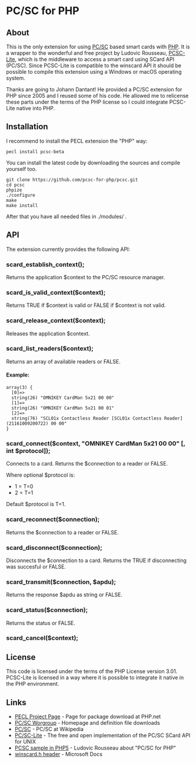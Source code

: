 # PC/SC for PHP

## About

This is the only extension for using [PC/SC](http://www.pcscworkgroup.com/) based smart cards with [PHP](http://www.php.net). It is a wrapper to the wonderful and free project by Ludovic Rousseau, [PCSC-Lite](https://pcsclite.apdu.fr/), which is the middleware to access a smart card using SCard API (PC/SC). Since PCSC-Lite is compatible to the winscard API it should be possible to compile this extension using a Windows or macOS operating system.

Thanks are going to Johann Dantant! He provided a PC/SC extension for PHP since 2005 and I reused some of his code. He allowed me to relicense these parts under the terms of the PHP license so I could integrate PCSC-Lite native into PHP.

## Installation

I recommend to install the PECL extension the "PHP" way:

```
pecl install pcsc-beta
```

You can install the latest code by downloading the sources and compile yourself too.

```
git clone https://github.com/pcsc-for-php/pcsc.git
cd pcsc
phpize
./configure
make
make install
```

After that you have all needed files in ./modules/ .

## API

The extension currently provides the following API:

### scard_establish_context();

Returns the application $context to the PC/SC resource manager.

### scard_is_valid_context($context);

Returns TRUE if $context is valid or FALSE if $context is not valid.

### scard_release_context($context);

Releases the application $context.

### scard_list_readers($context);

Returns an array of available readers or FALSE.

#### Example:

```
array(3) {
  [0]=>
  string(26) "OMNIKEY CardMan 5x21 00 00"
  [1]=>
  string(26) "OMNIKEY CardMan 5x21 00 01"
  [2]=>
  string(76) "SCL01x Contactless Reader [SCL01x Contactless Reader] (21161009200722) 00 00"
}
```

### scard_connect($context, "OMNIKEY CardMan 5x21 00 00" [, int $protocol]);

Connects to a card. Returns the $connection to a reader or FALSE.

Where optional $protocol is:

 * 1 = T=0
 * 2 = T=1

Default $protocol is T=1.

### scard_reconnect($connection);

Returns the $connection to a reader or FALSE.

### scard_disconnect($connection);

Disconnects the $connection to a card. Returns the TRUE if disconnecting was succesful or FALSE.

### scard_transmit($connection, $apdu);

Returns the response $apdu as string or FALSE.

### scard_status($connection);

Returns the status or FALSE.

### scard_cancel($context);

## License

This code is licensed under the terms of the PHP License version 3.01. PCSC-Lite is licensed in a way where it is possible to integrate it native in the PHP environment.

## Links

 * [PECL Project Page](http://pecl.php.net/package/pcsc) - Page for package download at PHP.net
 * [PC/SC Worgroup](http://www.pcscworkgroup.com/) - Homepage and definition file downloads
 * [PC/SC](http://en.wikipedia.org/wiki/PC/SC) - PC/SC at Wikipedia
 * [PC/SC-Lite](https://pcsclite.apdu.fr/) - The free and open implementation of the PC/SC SCard API for UNIX
 * [PCSC sample in PHP5](http://ludovicrousseau.blogspot.de/2015/01/pcsc-sample-in-php5.html) - Ludovic Rousseau about "PC/SC for PHP"
 * [winscard.h header](https://docs.microsoft.com/en-us/windows/win32/api/winscard/) - Microsoft Docs

